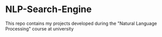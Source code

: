 # NLP-Search-Engine
This repo contains my projects developed during the "Natural Language Processing" course at university
